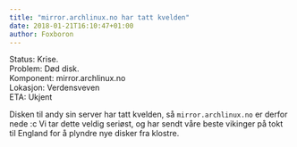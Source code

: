 ```yaml
---
title: "mirror.archlinux.no har tatt kvelden"
date: 2018-01-21T16:10:47+01:00
author: Foxboron
---
```


Status: Krise.  
Problem: Død disk.  
Komponent: mirror.archlinux.no  
Lokasjon: Verdensveven  
ETA: Ukjent  

Disken til andy sin server har tatt kvelden, så `mirror.archlinux.no` er derfor nede :c
Vi tar dette veldig seriøst, og har sendt våre beste vikinger på tokt til England for å plyndre nye disker fra klostre.
